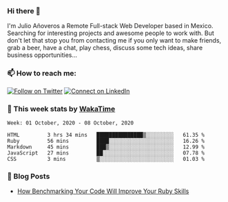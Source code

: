 ### Hi there 👋

I'm Julio Añoveros a Remote Full-stack Web Developer based in Mexico. Searching for interesting projects and awesome people to work with. But don't let that stop you from contacting me if you only want to make friends, grab a beer, have a chat, play chess, discuss some tech ideas, share business opportunities... 

### :mailbox: How to reach me:

[![Follow on Twitter](https://img.shields.io/badge/--twitter?label=Twitter&logo=Twitter&style=social)](https://twitter.com/AnoverosJulio) [![Connect on LinkedIn](https://img.shields.io/badge/--linkedin?label=LinkedIn&logo=LinkedIn&style=social)](https://www.linkedin.com/in/jubaan)

### :construction_worker: This week stats by [WakaTime]('https://wakatime.com')
<!--START_SECTION:waka-->
```text
Week: 01 October, 2020 - 08 October, 2020

HTML         3 hrs 34 mins   ███████████████▒░░░░░░░░░   61.35 % 
Ruby         56 mins         ████░░░░░░░░░░░░░░░░░░░░░   16.26 % 
Markdown     45 mins         ███▒░░░░░░░░░░░░░░░░░░░░░   12.99 % 
JavaScript   27 mins         ██░░░░░░░░░░░░░░░░░░░░░░░   07.78 % 
CSS          3 mins          ▒░░░░░░░░░░░░░░░░░░░░░░░░   01.03 % 
```
<!--END_SECTION:waka-->

### :newspaper: Blog Posts
<!-- BLOG-POST-LIST:START -->
- [How Benchmarking Your Code Will Improve Your Ruby Skills](https://dev.to/jubaan/how-benchmarking-your-code-will-improve-your-ruby-skills-2m83)
<!-- BLOG-POST-LIST:END -->


